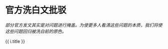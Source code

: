 # 官方洗白文批驳

*部分官方发文其实是对问题进行掩盖。为使更多人看清这些问题的本质，我们将使这些问题回归被洗白前的原色。*

<div v-for="i in $site.pages.sort((a, b) => a.title < b.title ? -1 : 1)">
    <p v-if='/\/demo\/.+\.html/.test(i.path)'>
        <router-link :to="i.path">{{ i.title }}</router-link>
    </p>
</div>

